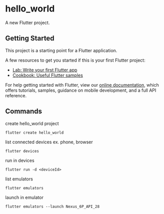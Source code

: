 # hello_world

A new Flutter project.

## Getting Started

This project is a starting point for a Flutter application.

A few resources to get you started if this is your first Flutter project:

- [Lab: Write your first Flutter app](https://flutter.dev/docs/get-started/codelab)
- [Cookbook: Useful Flutter samples](https://flutter.dev/docs/cookbook)

For help getting started with Flutter, view our
[online documentation](https://flutter.dev/docs), which offers tutorials,
samples, guidance on mobile development, and a full API reference.

## Commands

create hello_world project

```
flutter create hello_world
```

list connected devices ex. phone, browser

```
flutter devices
```

run in devices

```
flutter run -d <deviceId>
```

list emulators

```
flutter emulators
```

launch in emulator

```
flutter emulators --launch Nexus_6P_API_28
```
